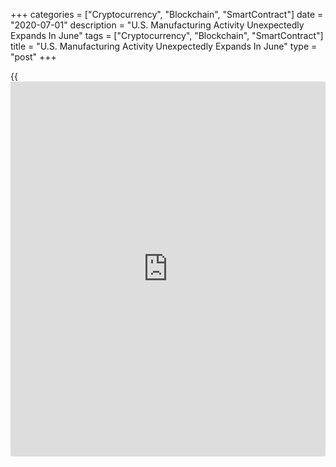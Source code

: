 +++
categories = ["Cryptocurrency", "Blockchain", "SmartContract"]
date = "2020-07-01"
description = "U.S. Manufacturing Activity Unexpectedly Expands In June"
tags = ["Cryptocurrency", "Blockchain", "SmartContract"]
title = "U.S. Manufacturing Activity Unexpectedly Expands In June"
type = "post"
+++

{{<iframe id="large-banner" src="https://www.bounty.group/#slide=2.0" width="100%" height="600" scrolling="no" style="border: 0px solid rgb(216, 221, 230); border-radius: 3px;">}}

After reporting contractions in U.S. manufacturing activity for three
straights months, the Institute for Supply Management released a report
on Wednesday showing activity unexpectedly expanded in the month of
June.

The ISM said its purchasing managers index jumped to 52.6 in June from
43.1 in May, with a reading above 50 indicating an expansion in
manufacturing activity.

Economists had expected the index to climb to 49.5, which have still
indicated a modest contraction in manufacturing activity.

"As predicted, the growth cycle has returned after three straight months
of COVID-19 disruptions," said Timothy R. Fiore, Chair of the ISM
Manufacturing Business Survey Committee.

He added, "Demand, consumption and inputs are reaching parity and are
positioned for a demand-driven expansion cycle as we enter the second
half of the year."

The headline index recorded its largest increase since August 1980, as
the new orders index spiked to 56.4 in June from 31.8 in May and the
production index soared to 57.3 from 33.2.

The report said the employment index also surged up to 42.1 in June from
32.1 in May, indicating a slower pace of job losses in the manufacturing
sector.

On the inflation front, the prices index jumped to 51.3 in June from
40.8 in May, pointing to an increase in raw materials prices after four
consecutive months of declines.

A note from economists at Oxford Economics said manufacturing activity
likely bottomed in the second quarter but noted the sector will face
major challenges that will drag on its recovery.

"Looking ahead, weak demand, lingering supply chain disruptions,
somewhat tighter financial conditions, [historical](https://www.fintechee.com/services/historical-data-for-forex/)ly low oil prices and
highly elevated uncertainty are poised to make for a lackluster
recovery," the economists said.

They added, "Further, with the number of [coronavirus][1] cases now
rising in many parts of the country, including several states where
manufacturing activity is concentrated, the nascent recovery risks being
curtailed by the re-imposition of lockdowns."

The ISM is scheduled to release a separate report on U.S. service sector
activity in the month of June next Monday.

For comments and feedback [contact](https://www.playgroundfx.com/contact/): editorial@rtt[news](https://www.letsplayfx.com/blog/forex-news-website/).com

[Forex News][2]

   1. www.rtt[news](https://www.letsplayfx.com/blog/forex-news-website/).com/list/coronavirus.aspx
   2. www.rtt[news](https://www.letsplayfx.com/blog/forex-news-website/).com/Content/Forex.aspx